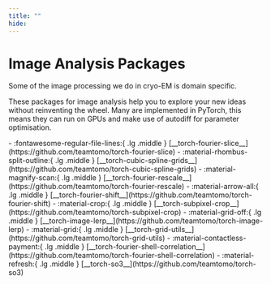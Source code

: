 ```yaml
---
title: ""
hide:
---
```

# Image Analysis Packages

Some of the image processing we do in cryo-EM is domain specific. 

These packages for image analysis help you to explore your new ideas without reinventing the wheel. 
Many are implemented in PyTorch, this means they can run on GPUs and make use of autodiff
for parameter optimisation.

<div class="grid cards" markdown>
-  :fontawesome-regular-file-lines:{ .lg .middle } [__torch-fourier-slice__](https://github.com/teamtomo/torch-fourier-slice)
-  :material-rhombus-split-outline:{ .lg .middle } [__torch-cubic-spline-grids__](https://github.com/teamtomo/torch-cubic-spline-grids)
-  :material-magnify-scan:{ .lg .middle } [__torch-fourier-rescale__](https://github.com/teamtomo/torch-fourier-rescale)
-  :material-arrow-all:{ .lg .middle } [__torch-fourier-shift__](https://github.com/teamtomo/torch-fourier-shift)
-  :material-crop:{ .lg .middle } [__torch-subpixel-crop__](https://github.com/teamtomo/torch-subpixel-crop)
-  :material-grid-off:{ .lg .middle } [__torch-image-lerp__](https://github.com/teamtomo/torch-image-lerp)
-  :material-grid:{ .lg .middle } [__torch-grid-utils__](https://github.com/teamtomo/torch-grid-utils)
-  :material-contactless-payment:{ .lg .middle } [__torch-fourier-shell-correlation__](https://github.com/teamtomo/torch-fourier-shell-correlation)
-  :material-refresh:{ .lg .middle } [__torch-so3__](https://github.com/teamtomo/torch-so3)
</div>

